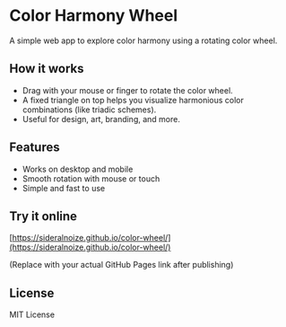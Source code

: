 # Color Harmony Wheel

A simple web app to explore color harmony using a rotating color wheel.

## How it works

- Drag with your mouse or finger to rotate the color wheel.
- A fixed triangle on top helps you visualize harmonious color combinations (like triadic schemes).
- Useful for design, art, branding, and more.

## Features

- Works on desktop and mobile
- Smooth rotation with mouse or touch
- Simple and fast to use

## Try it online

[https://sideralnoize.github.io/color-wheel/](https://sideralnoize.github.io/color-wheel/)

(Replace with your actual GitHub Pages link after publishing)



## License

MIT License

